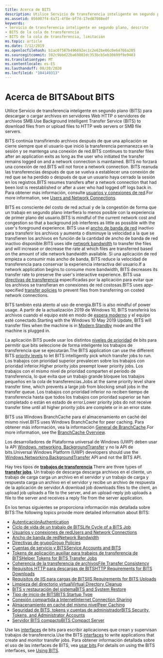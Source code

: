 ```yaml
---
title: Acerca de BITS
description: Utilice Servicio de transferencia inteligente en segundo plano (BITS) para transferir archivos de forma asincrónica entre un cliente y un servidor.
ms.assetid: 056007f4-6a71-4f8e-bf7d-17ed87088edf
keywords:
- Servicio de transferencia inteligente en segundo plano, descrito
- BITS de la cola de transferencia
- BITS de la cola de transferencia, limitación
ms.topic: article
ms.date: 7/12/2019
ms.openlocfilehash: b1ac0f587b496692ec1c2e62be06c0e64766a205
ms.sourcegitcommit: 592c9bbd22ba69802dc353bcb5eb30699f9e9403
ms.translationtype: MT
ms.contentlocale: es-ES
ms.lasthandoff: 08/20/2020
ms.locfileid: "104149313"
---
```

# <a name="about-bits"></a><span data-ttu-id="79c8b-106">Acerca de BITS</span><span class="sxs-lookup"><span data-stu-id="79c8b-106">About BITS</span></span>

<span data-ttu-id="79c8b-107">Utilice Servicio de transferencia inteligente en segundo plano (BITS) para descargar o cargar archivos en servidores Web HTTP o servidores de archivos SMB.</span><span class="sxs-lookup"><span data-stu-id="79c8b-107">Use Background Intelligent Transfer Service (BITS) to download files from or upload files to HTTP web servers or SMB file servers.</span></span> 

<span data-ttu-id="79c8b-108">BITS continúa transfiriendo archivos después de que una aplicación se cierre siempre que el usuario que inició la transferencia permanezca en la sesión y se mantenga una conexión de red.</span><span class="sxs-lookup"><span data-stu-id="79c8b-108">BITS continues to transfer files after an application exits as long as the user who initiated the transfer remains logged on and a network connection is maintained.</span></span> <span data-ttu-id="79c8b-109">BITS no forzará una conexión de red.</span><span class="sxs-lookup"><span data-stu-id="79c8b-109">BITS will not force a network connection.</span></span> <span data-ttu-id="79c8b-110">BITS reanuda las transferencias después de que se vuelva a establecer una conexión de red que se ha perdido o después de que un usuario haya cerrado la sesión en los registros.</span><span class="sxs-lookup"><span data-stu-id="79c8b-110">BITS resumes transfers after a network connection that had been lost is reestablished or after a user who had logged off logs back in.</span></span> <span data-ttu-id="79c8b-111">Para obtener más información, consulte [usuarios y conexiones de red](users-and-network-connections.md).</span><span class="sxs-lookup"><span data-stu-id="79c8b-111">For more information, see [Users and Network Connections](users-and-network-connections.md).</span></span>

<span data-ttu-id="79c8b-112">BITS es consciente del costo de red actual y de la congestión de forma que un trabajo en segundo plano interfiera lo menos posible con la experiencia de primer plano del usuario.</span><span class="sxs-lookup"><span data-stu-id="79c8b-112">BITS is mindful of the current network cost and congestion so that a background job interferes as little as possible with the user's foreground experience.</span></span> <span data-ttu-id="79c8b-113">BITS usa el [ancho de banda de red](network-bandwidth.md) inactivo para transferir los archivos y aumenta o disminuye la velocidad a la que se transfieren los archivos en función de la cantidad de ancho de banda de red inactivo disponible.</span><span class="sxs-lookup"><span data-stu-id="79c8b-113">BITS uses idle [network bandwidth](network-bandwidth.md) to transfer the files and will increase or decrease the rate at which files are transferred based on the amount of idle network bandwidth available.</span></span> <span data-ttu-id="79c8b-114">Si una aplicación de red empieza a consumir más ancho de banda, BITS reduce la velocidad de transferencia para conservar la experiencia interactiva del usuario.</span><span class="sxs-lookup"><span data-stu-id="79c8b-114">If a network application begins to consume more bandwidth, BITS decreases its transfer rate to preserve the user's interactive experience.</span></span> <span data-ttu-id="79c8b-115">BITS usa [directivas de transferencia](how-to-block-a-bits-job-from-downloading-over-an-expensive-connection.md) especificadas por la aplicación para evitar que los archivos se transfieran en conexiones de red costosas.</span><span class="sxs-lookup"><span data-stu-id="79c8b-115">BITS uses app-specified [transfer policies](how-to-block-a-bits-job-from-downloading-over-an-expensive-connection.md) to prevent files from transferring on costed network connections.</span></span>

<span data-ttu-id="79c8b-116">BITS también está atento al uso de energía.</span><span class="sxs-lookup"><span data-stu-id="79c8b-116">BITS is also mindful of power usage.</span></span> <span data-ttu-id="79c8b-117">A partir de la actualización 2019 de Windows 10, BITS transferirá los archivos cuando el equipo esté en modo de [espera moderno](/windows-hardware/design/device-experiences/modern-standby) y el equipo esté conectado.</span><span class="sxs-lookup"><span data-stu-id="79c8b-117">Starting with the Windows 10 May 2019 Update, BITS will transfer files when the machine is in [Modern Standby](/windows-hardware/design/device-experiences/modern-standby) mode and the machine is plugged in.</span></span>

<span data-ttu-id="79c8b-118">La aplicación BITS puede usar los distintos [niveles de prioridad](/windows/desktop/api/Bits/ne-bits-bg_job_priority) de bits para permitir que bits seleccione de forma inteligente los trabajos de transferencia que se ejecutarán.</span><span class="sxs-lookup"><span data-stu-id="79c8b-118">The BITS application can use the different BITS [priority levels](/windows/desktop/api/Bits/ne-bits-bg_job_priority) to let BITS intelligently pick which transfer jobs to run.</span></span> <span data-ttu-id="79c8b-119">Los trabajos con prioridad superior prevalecen sobre los trabajos con prioridad inferior.</span><span class="sxs-lookup"><span data-stu-id="79c8b-119">Higher priority jobs preempt lower priority jobs.</span></span> <span data-ttu-id="79c8b-120">Los trabajos con el mismo nivel de prioridad comparten el período de transferencia, lo que evita que un trabajo grande bloquee los trabajos pequeños en la cola de transferencias.</span><span class="sxs-lookup"><span data-stu-id="79c8b-120">Jobs at the same priority level share transfer time, which prevents a large job from blocking small jobs in the transfer queue.</span></span> <span data-ttu-id="79c8b-121">Los trabajos con prioridad inferior no reciben tiempo de transferencia hasta que todos los trabajos con prioridad superior se han completado o están en estado de error.</span><span class="sxs-lookup"><span data-stu-id="79c8b-121">Lower priority jobs do not receive transfer time until all higher priority jobs are complete or in an error state.</span></span>

<span data-ttu-id="79c8b-122">BITS usa Windows BranchCache para el almacenamiento en caché del mismo nivel.</span><span class="sxs-lookup"><span data-stu-id="79c8b-122">BITS uses Windows BranchCache for peer caching.</span></span> <span data-ttu-id="79c8b-123">Para obtener más información, vea la información [General de BranchCache](/previous-versions/windows/it-pro/windows-7/dd755969(v=ws.10)).</span><span class="sxs-lookup"><span data-stu-id="79c8b-123">For more information, see the [BranchCache Overview](/previous-versions/windows/it-pro/windows-7/dd755969(v=ws.10)).</span></span>

<span data-ttu-id="79c8b-124">Los desarrolladores de Plataforma universal de Windows (UWP) deben usar la API [Windows. networking. BackgroundTransfer](/uwp/api/Windows.Networking.BackgroundTransfer) y no la API de bits.</span><span class="sxs-lookup"><span data-stu-id="79c8b-124">Universal Windows Platform (UWP) developers should use the [Windows.Networking.BackgroundTransfer](/uwp/api/Windows.Networking.BackgroundTransfer) API and not the BITS API.</span></span>

<span data-ttu-id="79c8b-125">Hay tres tipos de [**trabajos de transferencia**](/windows/desktop/api/Bits/ne-bits-bg_job_type).</span><span class="sxs-lookup"><span data-stu-id="79c8b-125">There are three types of [**transfer jobs**](/windows/desktop/api/Bits/ne-bits-bg_job_type).</span></span> <span data-ttu-id="79c8b-126">Un trabajo de descarga descarga archivos en el cliente, un trabajo de carga carga un archivo en el servidor y un trabajo de carga y respuesta carga un archivo en el servidor y recibe un archivo de respuesta de la aplicación de servidor.</span><span class="sxs-lookup"><span data-stu-id="79c8b-126">A download job downloads files to the client, an upload job uploads a file to the server, and an upload-reply job uploads a file to the server and receives a reply file from the server application.</span></span>

<span data-ttu-id="79c8b-127">En los temas siguientes se proporciona información más detallada sobre BITS:</span><span class="sxs-lookup"><span data-stu-id="79c8b-127">The following topics provide more detailed information about BITS:</span></span>

-   [<span data-ttu-id="79c8b-128">Autenticación</span><span class="sxs-lookup"><span data-stu-id="79c8b-128">Authentication</span></span>](authentication.md)
-   [<span data-ttu-id="79c8b-129">Ciclo de vida de un trabajo de BITS</span><span class="sxs-lookup"><span data-stu-id="79c8b-129">Life Cycle of a BITS Job</span></span>](life-cycle-of-a-bits-job.md)
-   [<span data-ttu-id="79c8b-130">Usuarios y conexiones de red</span><span class="sxs-lookup"><span data-stu-id="79c8b-130">Users and Network Connections</span></span>](users-and-network-connections.md)
-   [<span data-ttu-id="79c8b-131">Ancho de banda de red</span><span class="sxs-lookup"><span data-stu-id="79c8b-131">Network Bandwidth</span></span>](network-bandwidth.md)
-   [<span data-ttu-id="79c8b-132">Directivas de grupo</span><span class="sxs-lookup"><span data-stu-id="79c8b-132">Group Policies</span></span>](group-policies.md)
-   [<span data-ttu-id="79c8b-133">Cuentas de servicio y BITS</span><span class="sxs-lookup"><span data-stu-id="79c8b-133">Service Accounts and BITS</span></span>](service-accounts-and-bits.md)
-   [<span data-ttu-id="79c8b-134">Tokens de aplicación auxiliar para trabajos de transferencia de BITS</span><span class="sxs-lookup"><span data-stu-id="79c8b-134">Helper Tokens for BITS Transfer Jobs</span></span>](helper-tokens-for-bits-transfer-jobs.md)
-   [<span data-ttu-id="79c8b-135">Coherencia de la transferencia de archivos</span><span class="sxs-lookup"><span data-stu-id="79c8b-135">File Transfer Consistency</span></span>](file-transfer-consistency.md)
-   [<span data-ttu-id="79c8b-136">Requisitos HTTP para descargas de BITS</span><span class="sxs-lookup"><span data-stu-id="79c8b-136">HTTP Requirements for BITS Downloads</span></span>](http-requirements-for-bits-downloads.md)
-   [<span data-ttu-id="79c8b-137">Requisitos de IIS para cargas de BITS</span><span class="sxs-lookup"><span data-stu-id="79c8b-137">IIS Requirements for BITS Uploads</span></span>](iis-requirements-for-bits-uploads.md)
-   [<span data-ttu-id="79c8b-138">Limpieza del directorio virtual</span><span class="sxs-lookup"><span data-stu-id="79c8b-138">Virtual Directory Cleanup</span></span>](virtual-directory-cleanup.md)
-   [<span data-ttu-id="79c8b-139">BITS y restauración del sistema</span><span class="sxs-lookup"><span data-stu-id="79c8b-139">BITS and System Restore</span></span>](bits-and-system-restore.md)
-   [<span data-ttu-id="79c8b-140">Tipo de inicio de BITS</span><span class="sxs-lookup"><span data-stu-id="79c8b-140">BITS Startup Type</span></span>](bits-startup-type.md)
-   [<span data-ttu-id="79c8b-141">Conexión compartida a Internet</span><span class="sxs-lookup"><span data-stu-id="79c8b-141">Internet Connection Sharing</span></span>](internet-connection-sharing.md)
-   [<span data-ttu-id="79c8b-142">Almacenamiento en caché del mismo nivel</span><span class="sxs-lookup"><span data-stu-id="79c8b-142">Peer Caching</span></span>](peer-caching.md)
-   [<span data-ttu-id="79c8b-143">Seguridad de BITS, tokens y cuentas de administrador</span><span class="sxs-lookup"><span data-stu-id="79c8b-143">BITS Security, Tokens, and Administrator Accounts</span></span>](user-account-control-and-bits.md)
-   [<span data-ttu-id="79c8b-144">Servidor BITS compacto</span><span class="sxs-lookup"><span data-stu-id="79c8b-144">BITS Compact Server</span></span>](bits-compact-server.md)

<span data-ttu-id="79c8b-145">Use las [interfaces](bits-interfaces.md) de bits para escribir aplicaciones que crean y supervisan trabajos de transferencia.</span><span class="sxs-lookup"><span data-stu-id="79c8b-145">Use the BITS [interfaces](bits-interfaces.md) to write applications that create and monitor transfer jobs.</span></span> <span data-ttu-id="79c8b-146">Para obtener información detallada sobre el uso de las interfaces de BITS, vea [usar bits](using-bits.md).</span><span class="sxs-lookup"><span data-stu-id="79c8b-146">For details on using the BITS interfaces, see [Using BITS](using-bits.md).</span></span>